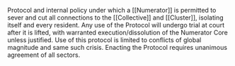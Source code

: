 Protocol and internal policy under which a [[Numerator]] is permitted to sever and cut all connections to the [[Collective]] and [[Cluster]], isolating itself and every resident. 
Any use of the Protocol will undergo trial at court after it is lifted, with warranted execution/dissolution of the Numerator Core unless justified. 
Use of this protocol is limited to conflicts of global magnitude and same such crisis. 
Enacting the Protocol requires unanimous agreement of all sectors. 